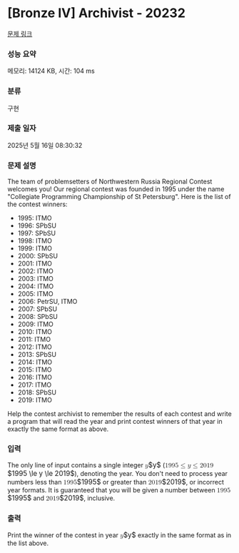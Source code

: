 # [Bronze IV] Archivist - 20232 

[문제 링크](https://www.acmicpc.net/problem/20232) 

### 성능 요약

메모리: 14124 KB, 시간: 104 ms

### 분류

구현

### 제출 일자

2025년 5월 16일 08:30:32

### 문제 설명

<p>The team of problemsetters of Northwestern Russia Regional Contest welcomes you! Our regional contest was founded in 1995 under the name "Collegiate Programming Championship of St Petersburg". Here is the list of the contest winners:</p>

<ul>
	<li>1995: ITMO</li>
	<li>1996: SPbSU</li>
	<li>1997: SPbSU</li>
	<li>1998: ITMO</li>
	<li>1999: ITMO</li>
	<li>2000: SPbSU</li>
	<li>2001: ITMO</li>
	<li>2002: ITMO</li>
	<li>2003: ITMO</li>
	<li>2004: ITMO</li>
	<li>2005: ITMO</li>
	<li>2006: PetrSU, ITMO</li>
	<li>2007: SPbSU</li>
	<li>2008: SPbSU</li>
	<li>2009: ITMO</li>
	<li>2010: ITMO</li>
	<li>2011: ITMO</li>
	<li>2012: ITMO</li>
	<li>2013: SPbSU</li>
	<li>2014: ITMO</li>
	<li>2015: ITMO</li>
	<li>2016: ITMO</li>
	<li>2017: ITMO</li>
	<li>2018: SPbSU</li>
	<li>2019: ITMO</li>
</ul>

<p>Help the contest archivist to remember the results of each contest and write a program that will read the year and print contest winners of that year in exactly the same format as above.</p>

### 입력 

 <p>The only line of input contains a single integer <mjx-container class="MathJax" jax="CHTML" style="font-size: 109%; position: relative;"><mjx-math class="MJX-TEX" aria-hidden="true"><mjx-mi class="mjx-i"><mjx-c class="mjx-c1D466 TEX-I"></mjx-c></mjx-mi></mjx-math><mjx-assistive-mml unselectable="on" display="inline"><math xmlns="http://www.w3.org/1998/Math/MathML"><mi>y</mi></math></mjx-assistive-mml><span aria-hidden="true" class="no-mathjax mjx-copytext">$y$</span></mjx-container> (<mjx-container class="MathJax" jax="CHTML" style="font-size: 109%; position: relative;"><mjx-math class="MJX-TEX" aria-hidden="true"><mjx-mn class="mjx-n"><mjx-c class="mjx-c31"></mjx-c><mjx-c class="mjx-c39"></mjx-c><mjx-c class="mjx-c39"></mjx-c><mjx-c class="mjx-c35"></mjx-c></mjx-mn><mjx-mo class="mjx-n" space="4"><mjx-c class="mjx-c2264"></mjx-c></mjx-mo><mjx-mi class="mjx-i" space="4"><mjx-c class="mjx-c1D466 TEX-I"></mjx-c></mjx-mi><mjx-mo class="mjx-n" space="4"><mjx-c class="mjx-c2264"></mjx-c></mjx-mo><mjx-mn class="mjx-n" space="4"><mjx-c class="mjx-c32"></mjx-c><mjx-c class="mjx-c30"></mjx-c><mjx-c class="mjx-c31"></mjx-c><mjx-c class="mjx-c39"></mjx-c></mjx-mn></mjx-math><mjx-assistive-mml unselectable="on" display="inline"><math xmlns="http://www.w3.org/1998/Math/MathML"><mn>1995</mn><mo>≤</mo><mi>y</mi><mo>≤</mo><mn>2019</mn></math></mjx-assistive-mml><span aria-hidden="true" class="no-mathjax mjx-copytext">$1995 \le y \le 2019$</span></mjx-container>), denoting the year. You don't need to process year numbers less than <mjx-container class="MathJax" jax="CHTML" style="font-size: 109%; position: relative;"><mjx-math class="MJX-TEX" aria-hidden="true"><mjx-mn class="mjx-n"><mjx-c class="mjx-c31"></mjx-c><mjx-c class="mjx-c39"></mjx-c><mjx-c class="mjx-c39"></mjx-c><mjx-c class="mjx-c35"></mjx-c></mjx-mn></mjx-math><mjx-assistive-mml unselectable="on" display="inline"><math xmlns="http://www.w3.org/1998/Math/MathML"><mn>1995</mn></math></mjx-assistive-mml><span aria-hidden="true" class="no-mathjax mjx-copytext">$1995$</span></mjx-container> or greater than <mjx-container class="MathJax" jax="CHTML" style="font-size: 109%; position: relative;"><mjx-math class="MJX-TEX" aria-hidden="true"><mjx-mn class="mjx-n"><mjx-c class="mjx-c32"></mjx-c><mjx-c class="mjx-c30"></mjx-c><mjx-c class="mjx-c31"></mjx-c><mjx-c class="mjx-c39"></mjx-c></mjx-mn></mjx-math><mjx-assistive-mml unselectable="on" display="inline"><math xmlns="http://www.w3.org/1998/Math/MathML"><mn>2019</mn></math></mjx-assistive-mml><span aria-hidden="true" class="no-mathjax mjx-copytext">$2019$</span></mjx-container>, or incorrect year formats. It is guaranteed that you will be given a number between <mjx-container class="MathJax" jax="CHTML" style="font-size: 109%; position: relative;"><mjx-math class="MJX-TEX" aria-hidden="true"><mjx-mn class="mjx-n"><mjx-c class="mjx-c31"></mjx-c><mjx-c class="mjx-c39"></mjx-c><mjx-c class="mjx-c39"></mjx-c><mjx-c class="mjx-c35"></mjx-c></mjx-mn></mjx-math><mjx-assistive-mml unselectable="on" display="inline"><math xmlns="http://www.w3.org/1998/Math/MathML"><mn>1995</mn></math></mjx-assistive-mml><span aria-hidden="true" class="no-mathjax mjx-copytext">$1995$</span></mjx-container> and <mjx-container class="MathJax" jax="CHTML" style="font-size: 109%; position: relative;"><mjx-math class="MJX-TEX" aria-hidden="true"><mjx-mn class="mjx-n"><mjx-c class="mjx-c32"></mjx-c><mjx-c class="mjx-c30"></mjx-c><mjx-c class="mjx-c31"></mjx-c><mjx-c class="mjx-c39"></mjx-c></mjx-mn></mjx-math><mjx-assistive-mml unselectable="on" display="inline"><math xmlns="http://www.w3.org/1998/Math/MathML"><mn>2019</mn></math></mjx-assistive-mml><span aria-hidden="true" class="no-mathjax mjx-copytext">$2019$</span></mjx-container>, inclusive.</p>

### 출력 

 <p>Print the winner of the contest in year <mjx-container class="MathJax" jax="CHTML" style="font-size: 109%; position: relative;"><mjx-math class="MJX-TEX" aria-hidden="true"><mjx-mi class="mjx-i"><mjx-c class="mjx-c1D466 TEX-I"></mjx-c></mjx-mi></mjx-math><mjx-assistive-mml unselectable="on" display="inline"><math xmlns="http://www.w3.org/1998/Math/MathML"><mi>y</mi></math></mjx-assistive-mml><span aria-hidden="true" class="no-mathjax mjx-copytext">$y$</span></mjx-container> exactly in the same format as in the list above.</p>

